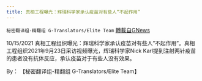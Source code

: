 ```yaml
---
title: 真相工程曝光：辉瑞科学家承认疫苗对有些人“不起作用”
---
```

`秘密翻译组-精翻组 G-Translators/Elite Team` [轉載自GNews](https://gnews.org/zh-hans/1601518/)

10/15/2021 真相工程组织曝光：辉瑞科学家承认疫苗对有些人”不起作用”。真相工程组织2021年9月23日采访视频曝光，辉瑞科学家Nick Karl提到注射两针疫苗的患者没有抗体反应，承认疫苗对于有些人没有效果。

By： 【秘密翻译组-精翻组 G-Translators/Elite Team】
